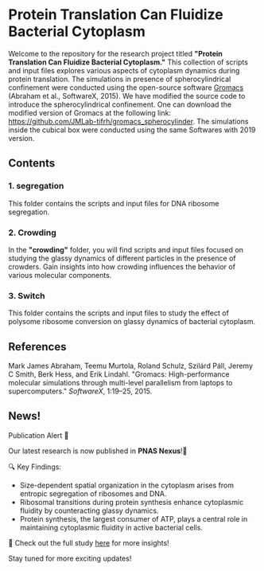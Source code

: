 # Protein Translation Can Fluidize Bacterial Cytoplasm

Welcome to the repository for the research project titled **"Protein Translation Can Fluidize Bacterial Cytoplasm."** This collection of scripts and input files explores various aspects of cytoplasm dynamics during protein translation. The simulations in presence of spherocylindrical confinement were conducted using the open-source software [Gromacs](http://www.gromacs.org/) (Abraham et al., SoftwareX, 2015). We have modified the source code to introduce the spherocylindrical confinement. One can download the modified version of Gromacs at the following link: https://github.com/JMLab-tifrh/gromacs_spherocylinder. The simulations inside the cubical box were conducted using the same Softwares with 2019 version.

## Contents

### 1. segregation
This folder contains the scripts and input files for DNA ribosome segregation.

### 2. Crowding
In the **"crowding"** folder, you will find scripts and input files focused on studying the glassy dynamics of different particles in the presence of crowders. Gain insights into how crowding influences the behavior of various molecular components.

### 3. Switch
This folder contains the scripts and input files to study the effect of polysome ribosome conversion on glassy dynamics of bacterial cytoplasm.



## References
Mark James Abraham, Teemu Murtola, Roland Schulz, Szilárd Páll, Jeremy C Smith, Berk Hess, and Erik Lindahl. "Gromacs: High-performance molecular simulations through multi-level parallelism from laptops to supercomputers." *SoftwareX*, 1:19–25, 2015.

## News!
Publication Alert 🚀


Our latest research is now published in **PNAS Nexus**!🎉

🔍 Key Findings:

- Size-dependent spatial organization in the cytoplasm arises from entropic segregation of ribosomes and DNA.
- Ribosomal transitions during protein synthesis enhance cytoplasmic fluidity by counteracting glassy dynamics.
- Protein synthesis, the largest consumer of ATP, plays a central role in maintaining cytoplasmic fluidity in active bacterial cells.

📖 Check out the full study [here](https://academic.oup.com/pnasnexus/advance-article/doi/10.1093/pnasnexus/pgae532/7907005) for more insights!

Stay tuned for more exciting updates! 

 

